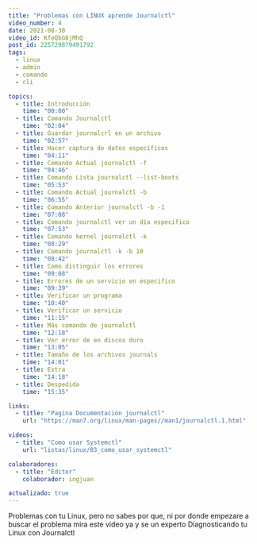 ```yaml
---
title: "Problemas con LINUX aprende Journalctl"
video_number: 4
date: 2021-08-30
video_id: KfeQbG8jMhQ
post_id: 225729879491792
tags:
  - linux
  - admin
  - comando
  - cli

topics:
  - title: Introducción
    time: "00:00"
  - title: Comando Journalctl
    time: "02:04"
  - title: Guardar journalcrl en un archivo
    time: "02:57"
  - title: Hacer captura de datos específicos
    time: "04:11"
  - title: Comando Actual journalctl -f
    time: "04:46"
  - title: Comando Lista journalctl --list-boots
    time: "05:53"
  - title: Comando Actual journalctl -b
    time: "06:55"
  - title: Comando Anterior journalctl -b -1
    time: "07:08"
  - title: Comando journalctl ver un día especifico
    time: "07:53"
  - title: Comando kernel journalctl -k
    time: "08:29"
  - title: Comando journalctl -k -b 10
    time: "08:42"
  - title: Como distinguir los errores
    time: "09:08"
  - title: Errores de un servicio en especifico
    time: "09:39"
  - title: Verificar un programa
    time: "10:40"
  - title: Verificar un servicio
    time: "11:15"
  - title: Más comando de journalctl
    time: "12:18"
  - title: Ver error de en discos duro
    time: "13:05"
  - title: Tamaño de los archivos journals
    time: "14:01"
  - title: Extra
    time: "14:18"
  - title: Despedida
    time: "15:35"

links:
  - title: "Pagina Documentación journalctl"
    url: "https://man7.org/linux/man-pages//man1/journalctl.1.html"

videos:
  - title: "Como usar Systemctl"
    url: "listas/linux/03_como_usar_systemctl"

colaboradores:
  - title: "Editor"
    colaborador: ingjuan

actualizado: true
---
```


Problemas con tu Linux, pero no sabes por que, ni por donde empezare a buscar el problema mira este video ya y se un experto Diagnosticando tu Linux con Journalctl
